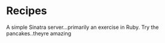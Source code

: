 # Recipes
A simple Sinatra server...primarily an exercise in Ruby. Try the pancakes..theyre amazing
